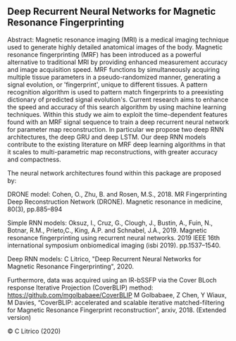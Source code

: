 ## **Deep Recurrent Neural Networks for Magnetic Resonance Fingerprinting**

Abstract: Magnetic resonance imaging (MRI) is a medical imaging technique used to generate highly detailed anatomical images of the body. Magnetic resonance fingerprinting (MRF) has been introduced as a powerful alternative to traditional MRI by providing enhanced measurement accuracy and image acquisition speed. MRF functions by simultaneously acquiring multiple tissue parameters in a pseudo-randomized manner, generating a signal evolution, or 'fingerprint', unique to different tissues. A pattern recognition algorithm is used to pattern match fingerprints to a preexisting dictionary of predicted signal evolution's. Current research aims to enhance the speed and accuracy of this search algorithm by using machine learning techniques. Within this study we aim to exploit the time-dependent features found with an MRF signal sequence to train a deep recurrent neural network for parameter map reconstruction. In particular we propose two deep RNN architectures, the deep GRU and deep LSTM. Our deep RNN models contribute to the existing literature on MRF deep learning algorithms in that it scales to multi-parametric map reconstructions, with greater accuracy and compactness. 


The neural network architectures found within this package are proposed by:

DRONE model:
Cohen, O., Zhu, B. and Rosen, M.S., 2018. MR Fingerprinting Deep Reconstruction Network (DRONE). Magnetic resonance in medicine, 80(3), pp.885–894

Simple RNN models:
Oksuz, I., Cruz, G., Clough, J., Bustin, A., Fuin, N., Botnar, R.M., Prieto,C., King, A.P. and Schnabel, J.A., 2019. Magnetic resonance fingerprinting using recurrent neural networks. 2019 IEEE 16th international symposium onbiomedical imaging (isbi 2019). pp.1537–1540.

Deep RNN models:
C Litrico, "Deep Recurrent Neural Networks for Magnetic Resonance Fingerprinting", 2020.

Furthermore, data was acquired using an IR-bSSFP via the Cover BLoch response Iterative Projection (CoverBLIP) method: https://github.com/mgolbabaee/CoverBLIP
M Golbabaee, Z Chen, Y Wiaux, M Davies, “CoverBLIP: accelerated and scalable iterative matched-filtering for Magnetic Resonance Fingerprint reconstruction”, arxiv, 2018. (Extended version)

© C Litrico (2020)

